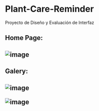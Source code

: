# Plant-Care-Reminder
Proyecto de Diseño y Evaluación de Interfaz 
<h2>Home Page:<h2/>
  
![image](https://github.com/AlexisRodriguez4207/Plant-Care-Reminder/assets/76824745/e484820f-2d2d-4378-b6b6-3afdc4f49e62)

<h2>Galery:<h2/>

![image](https://github.com/AlexisRodriguez4207/Plant-Care-Reminder/assets/76824745/7ca5b295-ed19-4ad2-a4cf-37f390bf8580)


![image](https://github.com/AlexisRodriguez4207/Plant-Care-Reminder/assets/76824745/8a3f1045-2357-42fe-a461-31feca7a1a3f)


